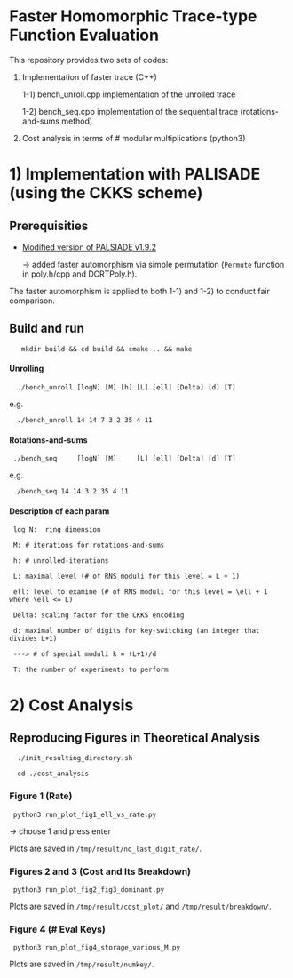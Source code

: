 # Faster Homomorphic Trace-type Function Evaluation

This repository provides two sets of codes: 

  1) Implementation of faster trace (C++)

	   1-1) bench_unroll.cpp  implementation of the unrolled trace

	   1-2) bench_seq.cpp  implementation of the sequential trace (rotations-and-sums method)

  2) Cost analysis in terms of # modular multiplications (python3)

# 1) Implementation with PALISADE (using the CKKS scheme)

## Prerequisities

  - [Modified version of PALSIADE v1.9.2](https://github.com/uishi/Modified_PALISADEv1.9.2) 

    -> added faster automorphism via simple permutation (`Permute` function in poly.h/cpp and DCRTPoly.h). 
		
The faster automorphism is applied to both 1-1) and 1-2) to conduct fair comparison.

## Build and run

```
   mkdir build && cd build && cmake .. && make
```

#### Unrolling

      ./bench_unroll [logN] [M] [h] [L] [ell] [Delta] [d] [T]

e.g.

      ./bench_unroll 14 14 7 3 2 35 4 11

#### Rotations-and-sums

     ./bench_seq     [logN] [M]     [L] [ell] [Delta] [d] [T]

e.g.

     ./bench_seq 14 14 3 2 35 4 11

#### Description of each param

	 log N:  ring dimension

	 M: # iterations for rotations-and-sums

	 h: # unrolled-iterations

	 L: maximal level (# of RNS moduli for this level = L + 1)

	 ell: level to examine (# of RNS moduli for this level = \ell + 1 where \ell <= L)

	 Delta: scaling factor for the CKKS encoding

	 d: maximal number of digits for key-switching (an integer that divides L+1)
	 
	 ---> # of special moduli k = (L+1)/d

	 T: the number of experiments to perform 
	

# 2) Cost Analysis 

## Reproducing Figures in Theoretical Analysis

      ./init_resulting_directory.sh

      cd ./cost_analysis
  

### Figure 1 (Rate)

     python3 run_plot_fig1_ell_vs_rate.py

 -> choose 1 and press enter

 Plots are saved in `/tmp/result/no_last_digit_rate/`.


### Figures 2 and 3 (Cost and Its Breakdown)

     python3 run_plot_fig2_fig3_dominant.py

 Plots are saved in `/tmp/result/cost_plot/` and `/tmp/result/breakdown/`.

### Figure 4 (# Eval Keys)

     python3 run_plot_fig4_storage_various_M.py

 Plots are saved in `/tmp/result/numkey/`.
